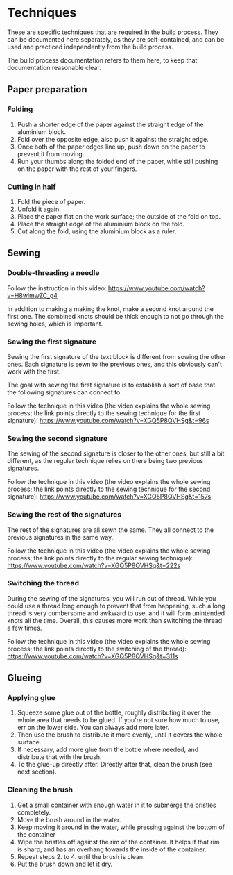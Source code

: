 # Techniques

These are specific techniques that are required in the build process. They can be documented here separately, as they are self-contained, and can be used and practiced independently from the build process.

The build process documentation refers to them here, to keep that documentation reasonable clear.


## Paper preparation

### Folding

1. Push a shorter edge of the paper against the straight edge of the aluminium block.
2. Fold over the opposite edge, also push it against the straight edge.
3. Once both of the paper edges line up, push down on the paper to prevent it from moving.
4. Run your thumbs along the folded end of the paper, while still pushing on the paper with the rest of your fingers.

### Cutting in half

1. Fold the piece of paper.
2. Unfold it again.
3. Place the paper flat on the work surface; the outside of the fold on top.
4. Place the straight edge of the aluminium block on the fold.
5. Cut along the fold, using the aluminium block as a ruler.


## Sewing

### Double-threading a needle

Follow the instruction in this video:
https://www.youtube.com/watch?v=H8wlmwZC_g4

In addition to making a making the knot, make a second knot around the first one. The combined knots should be thick enough to not go through the sewing holes, which is important.

### Sewing the first signature

Sewing the first signature of the text block is different from sowing the other ones. Each signature is sewn to the previous ones, and this obviously can't work with the first.

The goal with sewing the first signature is to establish a sort of base that the following signatures can connect to.

Follow the technique in this video (the video explains the whole sewing process; the link points directly to the sewing technique for the first signature):
https://www.youtube.com/watch?v=XGQ5P8QVHSg&t=96s

### Sewing the second signature

The sewing of the second signature is closer to the other ones, but still a bit different, as the regular technique relies on there being two previous signatures.

Follow the technique in this video (the video explains the whole sewing process; the link points directly to the sewing technique for the second signature):
https://www.youtube.com/watch?v=XGQ5P8QVHSg&t=157s

### Sewing the rest of the signatures

The rest of the signatures are all sewn the same. They all connect to the previous signatures in the same way.

Follow the technique in this video (the video explains the whole sewing process; the link points directly to the regular sewing technique):
https://www.youtube.com/watch?v=XGQ5P8QVHSg&t=222s

### Switching the thread

During the sewing of the signatures, you will run out of thread. While you could use a thread long enough to prevent that from happening, such a long thread is very cumbersome and awkward to use, and it will form unintended knots all the time. Overall, this causes more work than switching the thread a few times.

Follow the technique in this video (the video explains the whole sewing process; the link points directly to the switching of the thread):
https://www.youtube.com/watch?v=XGQ5P8QVHSg&t=311s


## Glueing

### Applying glue

1. Squeeze some glue out of the bottle, roughly distributing it over the whole area that needs to be glued. If you're not sure how much to use, err on the lower side. You can always add more later.
2. Then use the brush to distribute it more evenly, until it covers the whole surface.
3. If necessary, add more glue from the bottle where needed, and distribute that with the brush.
4. To the glue-up directly after. Directly after that, clean the brush (see next section).

### Cleaning the brush

1. Get a small container with enough water in it to submerge the bristles completely.
2. Move the brush around in the water.
3. Keep moving it around in the water, while pressing against the bottom of the container
4. Wipe the bristles off against the rim of the container. It helps if that rim is sharp, and has an overhang towards the inside of the container.
5. Repeat steps 2. to 4. until the brush is clean.
6. Put the brush down and let it dry.
